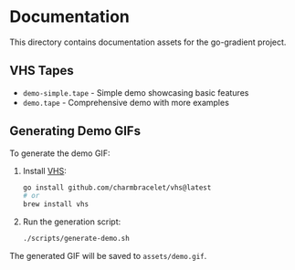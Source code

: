 # Documentation

This directory contains documentation assets for the go-gradient project.

## VHS Tapes

- `demo-simple.tape` - Simple demo showcasing basic features
- `demo.tape` - Comprehensive demo with more examples

## Generating Demo GIFs

To generate the demo GIF:

1. Install [VHS](https://github.com/charmbracelet/vhs):
   ```bash
   go install github.com/charmbracelet/vhs@latest
   # or
   brew install vhs
   ```

2. Run the generation script:
   ```bash
   ./scripts/generate-demo.sh
   ```

The generated GIF will be saved to `assets/demo.gif`.